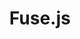 ---
codehost: https://github.com/https://github.com/krisk/fuse
logohandle: fusejsio
sort: fusejs
title: Fuse.js
website: https://fusejs.io/
---